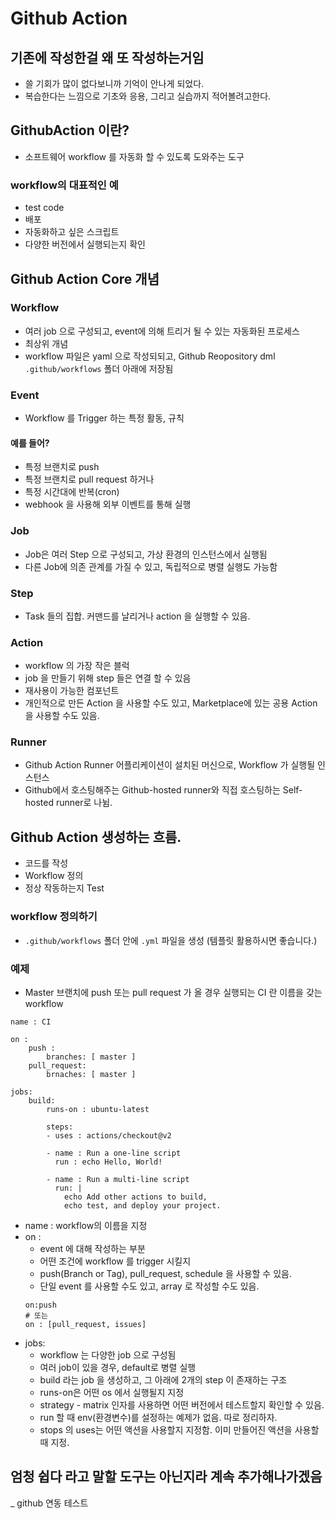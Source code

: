 # Github Action
## 기존에 작성한걸 왜 또 작성하는거임
- 쓸 기회가 많이 없다보니까 기억이 안나게 되었다.
- 복습한다는 느낌으로 기초와 응용, 그리고 실습까지 적어볼려고한다.

## GithubAction 이란?
- 소프트웨어 workflow 를 자동화 할 수 있도록 도와주는 도구

### workflow의 대표적인 예
- test code
- 배포
- 자동화하고 싶은 스크립트
- 다양한 버전에서 실행되는지 확인

## Github Action Core 개념
### Workflow
- 여러 job 으로 구성되고, event에 의해 트리거 될 수 있는 자동화된 프로세스
- 최상위 개념
- workflow 파일은 yaml 으로 작성되되고, Github Reopository dml `.github/workflows` 폴더 아래에 저장됨

### Event
- Workflow 를 Trigger 하는 특정 활동, 규칙
#### 예를 들어?
- 특정 브랜치로 push
- 특정 브랜치로 pull request 하거나
- 특정 시간대에 반복(cron)
- webhook 을 사용해 외부 이벤트를 통해 실행

### Job
- Job은 여러 Step 으로 구성되고, 가상 환경의 인스턴스에서 실행됨
- 다른 Job에 의존 관계를 가질 수 있고, 독립적으로 병렬 실행도 가능함

### Step
- Task 들의 집합. 커맨드를 날리거나 action 을 실행할 수 있음.

### Action
- workflow 의 가장 작은 블럭
- job 을 만들기 위해 step 들은 연결 할 수 있음
- 재사용이 가능한 컴포넌트
- 개인적으로 만든 Action 을 사용할 수도 있고, Marketplace에 있는 공용 Action 을 사용할 수도 있음.

### Runner
- Github Action Runner 어플리케이션이 설치된 머신으로, Workflow 가 실행될 인스턴스
- Github에서 호스팅해주는 Github-hosted runner와 직접 호스팅하는 Self-hosted runner로 나뉨.

## Github Action 생성하는 흐름.
- 코드를 작성
- Workflow 정의
- 정상 작동하는지 Test

### workflow 정의하기
- `.github/workflows` 폴더 안에 `.yml` 파일을 생성 (템플릿 활용하시면 좋습니다.)

### 예제
- Master 브랜치에 push 또는 pull request 가 올 경우 실행되는 CI 란 이름을 갖는 workflow

```
name : CI

on :
    push : 
        branches: [ master ]
    pull_request:
        brnaches: [ master ]

jobs:
    build:
        runs-on : ubuntu-latest

        steps:
        - uses : actions/checkout@v2
        
        - name : Run a one-line script
          run : echo Hello, World!

        - name : Run a multi-line script
          run: |
            echo Add other actions to build,
            echo test, and deploy your project.
```
- name : workflow의 이름을 지정
- on :
    - event 에 대해 작성하는 부분 
    - 어떤 조건에 workflow 를 trigger 시킬지
    - push(Branch or Tag), pull_request, schedule 을 사용할 수 있음.
    - 단일 event 를 사용할 수도 있고, array 로 작성할 수도 있음.
    ```
    on:push
    # 또는 
    on : [pull_request, issues]
    ```
- jobs: 
    - workflow 는 다양한 job 으로 구성됨
    - 여러 job이 있을 경우, default로 병렬 실행
    - build 라는 job 을 생성하고, 그 아래에 2개의 step 이 존재하는 구조
    - runs-on은 어떤 os 에서 실행될지 지정
    - strategy - matrix 인자를 사용하면 어떤 버전에서 테스트할지 확인할 수 있음.
    - run 할 때 env(환경변수)를 설정하는 예제가 없음. 따로 정리하자.
    - stops 의 uses는 어떤 액션을 사용할지 지정함. 이미 만들어진 액션을 사용할 때 지정.

## 엄청 쉽다 라고 말할 도구는 아닌지라 계속 추가해나가겠음

_ github 연동 테스트